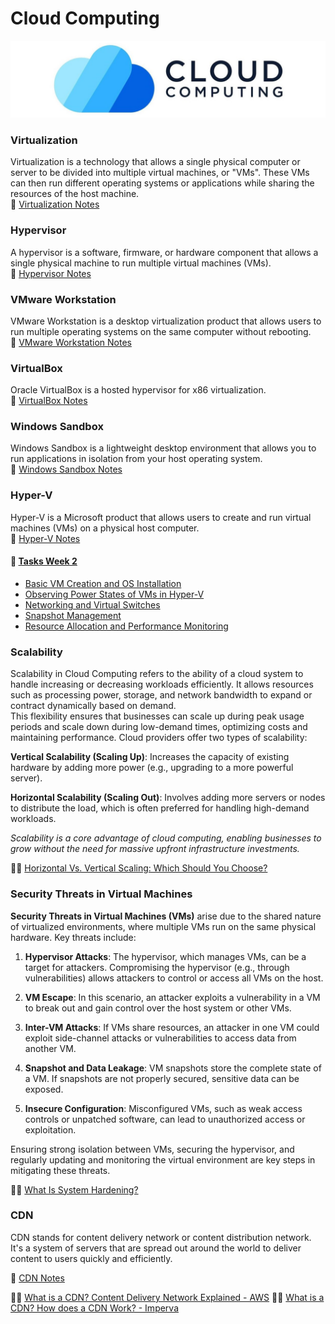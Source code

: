 # Cloud Computing

<img src="./assets/logosImages/cloudComputingImage.jpg" alt="Cloud Computing Image">

### Virtualization

Virtualization is a technology that allows a single physical computer or server to be divided into multiple virtual machines, or "VMs". These VMs can then run different operating systems or applications while sharing the resources of the host machine.\
🔗 [Virtualization Notes](./assets/Notes/Virtualization.md)

### Hypervisor

A hypervisor is a software, firmware, or hardware component that allows a single physical machine to run multiple virtual machines (VMs).\
🔗 [Hypervisor Notes](./assets/Notes/Hypervisor.md)

### VMware Workstation

VMware Workstation is a desktop virtualization product that allows users to run multiple operating systems on the same computer without rebooting.\
🔗 [VMware Workstation Notes](./assets/Notes/VMware%20Workstation.md)

### VirtualBox

Oracle VirtualBox is a hosted hypervisor for x86 virtualization.\
🔗 [VirtualBox Notes](./assets/Notes/VirtualBox.md)

### Windows Sandbox

Windows Sandbox is a lightweight desktop environment that allows you to run applications in isolation from your host operating system.\
🔗 [Windows Sandbox Notes](./assets/Notes/Windows%20Sandbox.md)

### Hyper-V

Hyper-V is a Microsoft product that allows users to create and run virtual machines (VMs) on a physical host computer.\
🔗 [Hyper-V Notes](./assets/Notes/Hyper-V.md)

#### 📜 [Tasks Week 2](./assets/Lab/TaskWeek2.md)
- [Basic VM Creation and OS Installation](./assets/Lab/TaskWeek2.md#basic-vm-creation-and-os-installation)
- [Observing Power States of VMs in Hyper-V](./assets/Lab/TaskWeek2.md#observing-power-states-of-vms-in-hyper-v)
- [Networking and Virtual Switches](./assets/Lab/TaskWeek2.md#networking-and-virtual-switches)
- [Snapshot Management](./assets/Lab/TaskWeek2.md#snapshot-management)
- [Resource Allocation and Performance Monitoring](./assets/Lab/TaskWeek2.md#resource-allocation-and-performance-monitoring)

### Scalability

Scalability in Cloud Computing refers to the ability of a cloud system to handle increasing or decreasing workloads efficiently. It allows resources such as processing power, storage, and network bandwidth to expand or contract dynamically based on demand.\
This flexibility ensures that businesses can scale up during peak usage periods and scale down during low-demand times, optimizing costs and maintaining performance. Cloud providers offer two types of scalability:

**Vertical Scalability (Scaling Up)**: Increases the capacity of existing hardware by adding more power (e.g., upgrading to a more powerful server).

**Horizontal Scalability (Scaling Out)**: Involves adding more servers or nodes to distribute the load, which is often preferred for handling high-demand workloads.

*Scalability is a core advantage of cloud computing, enabling businesses to grow without the need for massive upfront infrastructure investments.*

🔗🌐 [Horizontal Vs. Vertical Scaling: Which Should You Choose?](https://www.cloudzero.com/blog/horizontal-vs-vertical-scaling/)

### Security Threats in Virtual Machines

**Security Threats in Virtual Machines (VMs)** arise due to the shared nature of virtualized environments, where multiple VMs run on the same physical hardware. Key threats include:

1. **Hypervisor Attacks**: The hypervisor, which manages VMs, can be a target for attackers. Compromising the hypervisor (e.g., through vulnerabilities) allows attackers to control or access all VMs on the host.

2. **VM Escape**: In this scenario, an attacker exploits a vulnerability in a VM to break out and gain control over the host system or other VMs.

3. **Inter-VM Attacks**: If VMs share resources, an attacker in one VM could exploit side-channel attacks or vulnerabilities to access data from another VM.

4. **Snapshot and Data Leakage**: VM snapshots store the complete state of a VM. If snapshots are not properly secured, sensitive data can be exposed.

5. **Insecure Configuration**: Misconfigured VMs, such as weak access controls or unpatched software, can lead to unauthorized access or exploitation.

Ensuring strong isolation between VMs, securing the hypervisor, and regularly updating and monitoring the virtual environment are key steps in mitigating these threats.

🔗🌐 [What Is System Hardening?](https://blog.netwrix.com/2023/02/22/system-hardening/#:~:text=This%20process%20includes%20removing%20unnecessary,for%20unauthorized%20access%20to%20occur)

### CDN 

CDN stands for content delivery network or content distribution network. It's a system of servers that are spread out around the world to deliver content to users quickly and efficiently.

🔗 [CDN Notes](./assets/Notes/CDN.md)

🔗🌐 [What is a CDN? Content Delivery Network Explained - AWS](https://aws.amazon.com/what-is/cdn/#:~:text=A%20content%20delivery%20network%20(CDN,reaches%20their%20computers%20much%20faster.))
🔗🌐 [What is a CDN? How does a CDN Work? - Imperva](https://www.imperva.com/learn/performance/what-is-cdn-how-it-works/#:~:text=Website%20Security,of%20your%20core%20network%20infrastructure.)

